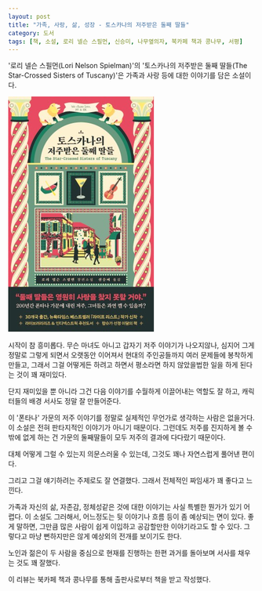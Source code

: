 ```yaml
---
layout: post
title: "가족, 사랑, 삶, 성장 - 토스카나의 저주받은 둘째 딸들"
category: 도서
tags: [책, 소설, 로리 넬슨 스필먼, 신승미, 나무옆의자, 북카페 책과 콩나무, 서평]
---
```


'로리 넬슨 스필먼(Lori Nelson Spielman)'의
'토스카나의 저주받은 둘째 딸들(The Star-Crossed Sisters of Tuscany)'은
가족과 사랑 등에 대한 이야기를 담은 소설이다.

![표지](/images/the-star-crossed-sisters-of-tuscany-book-h480.jpg)

시작이 참 흥미롭다.
무슨 마녀도 아니고 갑자기 저주 이야기가 나오지않나,
심지어 그게 정말로 그렇게 되면서 오랫동안 이어져서
현대의 주인공들까지 여러 문제들에 봉착하게 만들고,
그래서 그걸 어떻게든 하려고 하면서
평소라면 하지 않았을법한 일을 하게 된다는 것이 꽤 재미있다.

단지 재미있을 뿐 아니라 그건 다음 이야기를 수월하게 이끌어내는 역할도 잘 하고,
캐릭터들의 배경 서사도 정말 잘 만들어준다.

이 '폰타나' 가문의 저주 이야기를 정말로 실제적인 무언가로 생각하는 사람은 없을거다.
이 소설은 전혀 판타지적인 이야기가 아니기 때문이다.
그런데도 저주를 진지하게 볼 수 밖에 없게 하는 건
가문의 둘째딸들이 모두 저주의 결과에 다다랐기 때문이다.

대체 어떻게 그럴 수 있는지 의문스러울 수 있는데,
그것도 꽤나 자연스럽게 풀어낸 편이다.
<!--
저주의 실체는 일종의 확증편향같은 것이라고 할 수 있다.
안좋은 일이 생기면 저주 때문이라고 생각하며 저주의 대한 믿음을 키우고,
그러다보니 좋은 일이 생겨도 저주때문에 안좋아질거라며 일을 그르치게 되면서,
어차피 저주에 걸렸다고 편견을 갖고 차별하기도 하면서
저주에 대한 믿음을 키우고
그게 다시 저주의 영향이 커지게하는 악순환을 만든다.
때론, 도전하지 않거나 실패하기 위한 이유로 저주를 들기도 한다.
저주가 내렸다고 하는 것 그 자체가 바로 저주인 셈이다.
-->
그리고 그걸 얘기하려는 주제로도 잘 연결했다.
그래서 전체적인 짜임새가 꽤 좋다고 느낀다.

가족과 자신의 삶, 자존감, 정체성같은 것에 대한 이야기는 사실 특별한 뭔가가 있기 어렵다.
이 소설도 그러해서, 어느정도는 뒷 이야기나 흐름 등이 좀 예상되는 면이 있다.
좋게 말하면, 그만큼 많은 사람이 쉽게 이입하고 공감할만한 이야기라고도 할 수 있다.
그렇다고 마냥 뻔하지만은 않게 예상외의 전개를 보이기도 한다.

노인과 젊은이 두 사람을 중심으로
현재를 진행하는 한편 과거를 돌아보며
서사를 채우는 것도 꽤 잘했다.



<div class="im im-info">
이 리뷰는 북카페 책과 콩나무를 통해 출판사로부터 책을 받고 작성했다.
</div>

